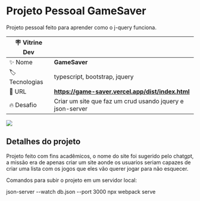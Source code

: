 # Projeto Pessoal GameSaver

Projeto pessoal feito para aprender como o j-query funciona.

| 🪧 Vitrine Dev |  |
| ------------- | - |
| ✨ Nome       | **GameSaver** |
| 🏷️ Tecnologias |  typescript, bootstrap, jquery |
| 🚀 URL         | **https://game-saver.vercel.app/dist/index.html** |
| 🔥 Desafio     | Criar um site que faz um crud usando jquery e json-server |

![](./src/tumb.webp#vitrinedev)

## Detalhes do projeto

Projeto feito com fins acadêmicos, o nome do site foi sugerido pelo chatgpt, a missão era de apenas criar um site aonde os usuarios seriam capazes de criar uma lista com os jogos que eles vão querer jogar para não esquecer.

Comandos para subir o projeto em um servidor local:

json-server --watch db.json --port 3000
npx webpack serve
